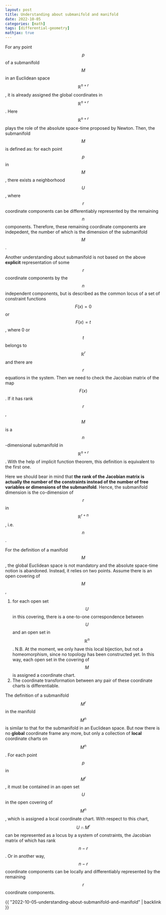 ```yaml
---
layout: post
title: Understanding about submanifold and manifold
date: 2022-10-05
categories: [math]
tags: [differential-geometry]
mathjax: true
---
```


For any point $$p$$ of a submanifold $$M$$ in an Euclidean space $$\mathbb{R}^{n+r}$$, it is already assigned the global coordinates in $$\mathbb{R}^{n+r}$$. Here $$\mathbb{R}^{n+r}$$ plays the role of the absolute space-time proposed by Newton. Then, the submanifold $$M$$ is defined as: for each point $$p$$ in $$M$$, there exists a neighborhood $$U$$, where $$r$$ coordinate components can be differentiably represented by the remaining $$n$$ components. Therefore, these remaining coordinate components are indepedent, the number of which is the dimension of the submanifold $$M$$.

Another understanding about submanifold is not based on the above **explicit** representation of some $$r$$ coordinate components by the $$n$$ independent components, but is described as the common locus of a set of constraint functions $$F(x)=0$$ or $$F(x)=t$$, where 0 or $$t$$ belongs to $$\mathbb{R}^{r}$$ and there are $$r$$ equations in the system. Then we need to check the Jacobian matrix of the map $$F(x)$$. If it has rank $$r$$, $$M$$ is a $$n$$-dimensional submanifold in $$\mathbb{R}^{n+r}$$. With the help of implicit function theorem, this definition is equivalent to the first one.

Here we should bear in mind that **the rank of the Jacobian matrix is actually the number of the constraints instead of the number of free variables or dimensions of the submanifold**. Hence, the submanifold dimension is the co-dimension of $$r$$ in $$\mathbb{R}^{r+n}$$, i.e. $$n$$.

For the definition of a manifold $$M$$, the global Euclidean space is not mandatory and the absolute space-time notion is abandoned. Instead, it relies on two points. Assume there is an open covering of $$M$$,

1.  for each open set $$U$$ in this covering, there is a one-to-one correspondence between $$U$$ and an open set in $$\mathbb{R}^{n}$$. N.B. At the moment, we only have this local bijection, but not a homeomorphism, since no topology has been constructed yet. In this way, each open set in the covering of $$M$$ is assigned a coordinate chart.
2.  The coordinate transformation between any pair of these coordinate charts is differentiable.

The definition of a submanifold $$M^r$$ in the manifold $$M^n$$ is similar to that for the submanifold in an Euclidean space. But now there is no **global** coordinate frame any more, but only a collection of **local** coordinate charts on $$M^n$$. For each point $$p$$ in $$M^r$$, it must be contained in an open set $$U$$ in the open covering of $$M^n$$, which is assigned a local coordinate chart. With respect to this chart, $$U \cap M^r$$ can be represented as a locus by a system of constraints, the Jacobian matrix of which has rank $$n-r$$. Or in another way, $$n-r$$ coordinate components can be locally and differentiably represented by the remaining $$r$$ coordinate components.

{{ "2022-10-05-understanding-about-submanifold-and-manifold" | backlink }}
